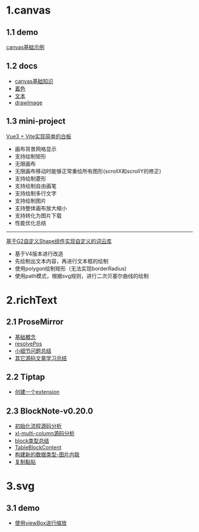 # 1.canvas

## 1.1 demo

[canvas基础示例](https://github.com/wbccb/visualization-study/tree/main/canvas/demo/1-base)

## 1.2 docs

- [canvas基础知识](https://github.com/wbccb/visualization-study/blob/main/canvas/docs/1-base/0-quick-start.md)
- [着色](https://github.com/wbccb/visualization-study/blob/main/canvas/docs/1-base/1-color.md)
- [文本](https://github.com/wbccb/visualization-study/blob/main/canvas/docs/1-base/2-text.md)
- [drawImage](https://github.com/wbccb/visualization-study/blob/main/canvas/docs/1-base/3-image.md)

## 1.3 mini-project

[Vue3 + Vite实现简单的白板](https://github.com/wbccb/visualization-study/tree/main/canvas/mini-project/mini-whiteboard)
- 画布背景网格显示
- 支持绘制矩形
- 无限画布
- 无限画布移动时能够正常重绘所有图形(scrollX和scrollY的修正)
- 支持绘制菱形
- 支持绘制自由画笔
- 支持绘制多行文字
- 支持绘制图片
- 支持整体画布放大缩小
- 支持转化为图片下载
- 性能优化总结
--------
[基于G2自定义Shape组件实现自定义的词云库](https://github.com/wbccb/visualization-study/tree/main/canvas/mini-project/g2-custom-word-cloud)
- 基于V4版本进行改造
- 先绘制出文本内容，再进行文本框的绘制
- 使用polygon绘制矩形（无法实现borderRadius)
- 使用path模式，根据svg规则，进行二次贝塞尔曲线的绘制
  
# 2.richText

## 2.1 ProseMirror

- [基础概念](https://github.com/wbccb/visualization-study/blob/main/richText/ProseMirror/%E5%9F%BA%E7%A1%80%E6%A6%82%E5%BF%B5.md)
- [resolvePos](https://github.com/wbccb/visualization-study/blob/main/richText/ProseMirror/resolvePos.md)
- [小细节问题总结](https://github.com/wbccb/visualization-study/blob/main/richText/ProseMirror/%E5%B0%8F%E7%BB%86%E8%8A%82%E9%97%AE%E9%A2%98%E6%80%BB%E7%BB%93.md)
- [其它源码文章学习总结](https://github.com/wbccb/visualization-study/blob/main/richText/ProseMirror/%E5%85%B6%E5%AE%83%E6%BA%90%E7%A0%81%E6%96%87%E7%AB%A0%E5%AD%A6%E4%B9%A0%E6%80%BB%E7%BB%93.md)


## 2.2 Tiptap

- [创建一个extension](https://github.com/wbccb/visualization-study/blob/main/richText/Tiptap/1.%20%E5%88%9B%E5%BB%BA%E4%B8%80%E4%B8%AAextension.md)

## 2.3 BlockNote-v0.20.0

- [初始化流程源码分析](https://github.com/wbccb/visualization-study/blob/main/richText/BlockNote-v0.20.0/1.%E5%88%9D%E5%A7%8B%E5%8C%96.md)
- [xl-multi-column源码分析](https://github.com/wbccb/visualization-study/blob/main/richText/BlockNote-v0.20.0/2.xl-multi-column%E7%B1%BB%E5%9E%8B.md)
- [block类型总结](https://github.com/wbccb/visualization-study/blob/main/richText/BlockNote-v0.20.0/3.block类型总结.md)
- [TableBlockContent](https://github.com/wbccb/visualization-study/blob/main/richText/BlockNote-v0.20.0/4.TableBlockContent.md)
- [构建新的数据类型-图片内联](https://github.com/wbccb/visualization-study/blob/main/richText/BlockNote-v0.20.0/5.构建新的数据类型-图片内联.md)
- [复制黏贴](https://github.com/wbccb/visualization-study/blob/main/richText/BlockNote-v0.20.0/6.复制黏贴.md)

# 3.svg

## 3.1 demo
- [使用viewBox进行缩放](https://github.com/wbccb/visualization-study/blob/main/svg/demo/1-viewbox.html)


